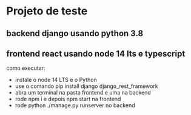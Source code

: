 # Projeto de teste

## backend django usando python 3.8

## frontend react usando node 14 lts e typescript


como executar:
- instale o node 14 LTS e o Python
- use o comando pip install django django_rest_framework
- abra um terminal na pasta frontend e uma na backend
- rode npm i e depois npm start na frontend
- rode python ./manage.py runserver no backend
